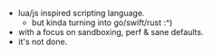 - lua/js inspired scripting language.
    - but kinda turning into go/swift/rust :^)
- with a focus on sandboxing, perf & sane defaults.
- it's not done.
